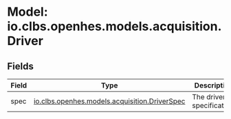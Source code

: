 # Model: io.clbs.openhes.models.acquisition.Driver

## Fields

| Field | Type | Description |
| --- | --- | --- |
| spec | [io.clbs.openhes.models.acquisition.DriverSpec](model-io-clbs-openhes-models-acquisition-driverspec.md) | The driver specification. |

